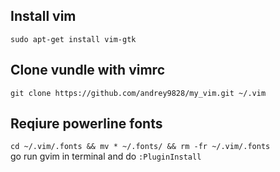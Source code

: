 ## Install vim
`sudo apt-get install vim-gtk`

## Clone vundle with vimrc
`git clone https://github.com/andrey9828/my_vim.git ~/.vim`

## Reqiure powerline fonts
`cd ~/.vim/.fonts && mv * ~/.fonts/ && rm -fr ~/.vim/.fonts` </br>
go run gvim in terminal and do `:PluginInstall`
